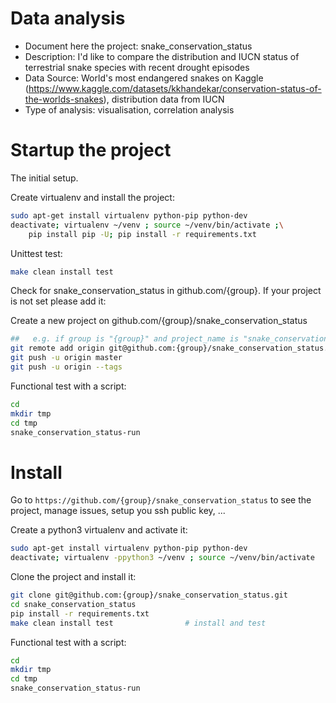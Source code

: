 # Data analysis
- Document here the project: snake_conservation_status
- Description: I'd like to compare the distribution and IUCN status of terrestrial snake species with recent drought episodes
- Data Source: World's most endangered snakes on Kaggle (https://www.kaggle.com/datasets/kkhandekar/conservation-status-of-the-worlds-snakes), distribution data from IUCN
- Type of analysis: visualisation, correlation analysis


# Startup the project

The initial setup.

Create virtualenv and install the project:
```bash
sudo apt-get install virtualenv python-pip python-dev
deactivate; virtualenv ~/venv ; source ~/venv/bin/activate ;\
    pip install pip -U; pip install -r requirements.txt
```

Unittest test:
```bash
make clean install test
```

Check for snake_conservation_status in github.com/{group}. If your project is not set please add it:

Create a new project on github.com/{group}/snake_conservation_status

```bash
##   e.g. if group is "{group}" and project_name is "snake_conservation_status"
git remote add origin git@github.com:{group}/snake_conservation_status.git
git push -u origin master
git push -u origin --tags
```

Functional test with a script:

```bash
cd
mkdir tmp
cd tmp
snake_conservation_status-run
```

# Install

Go to `https://github.com/{group}/snake_conservation_status` to see the project, manage issues,
setup you ssh public key, ...

Create a python3 virtualenv and activate it:

```bash
sudo apt-get install virtualenv python-pip python-dev
deactivate; virtualenv -ppython3 ~/venv ; source ~/venv/bin/activate
```

Clone the project and install it:

```bash
git clone git@github.com:{group}/snake_conservation_status.git
cd snake_conservation_status
pip install -r requirements.txt
make clean install test                # install and test
```

Functional test with a script:

```bash
cd
mkdir tmp
cd tmp
snake_conservation_status-run
```
